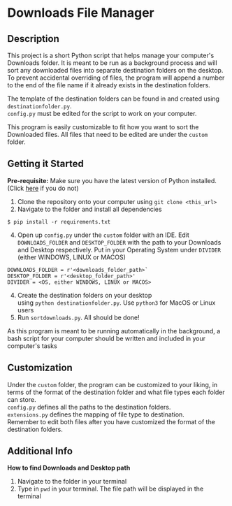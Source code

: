 # Downloads File Manager

## Description
This project is a short Python script that helps manage your computer's Downloads folder. It is meant to be run as a background process and will sort any downloaded files into separate destination folders on the desktop. 
To prevent accidental overriding of files, the program will append a number to the end of the file name if it already exists in the destination folders.

The template of the destination folders can be found in and created using `destinationfolder.py`. <br> 
`config.py` must be edited for the script to work on your computer.

This program is easily customizable to fit how you want to sort the Downloaded files. All files that need to be edited are under the `custom` folder.

## Getting it Started
<b>Pre-requisite:</b> Make sure you have the latest version of Python installed. (Click [here](https://www.python.org/downloads/) if you do not)

1. Clone the repository onto your computer using `git clone <this_url>`
2. Navigate to the folder and install all dependencies
```
$ pip install -r requirements.txt
```
4. Open up `config.py` under the `custom` folder with an IDE. Edit `DOWNLOADS_FOLDER` and `DESKTOP_FOLDER` with the path to your Downloads and Desktop respectively. Put in your Operating System under `DIVIDER` (either WINDOWS, LINUX or MACOS)
```
DOWNLOADS_FOLDER = r'<downloads_folder_path>`
DESKTOP_FOLDER = r'<desktop_folder_path>'
DIVIDER = <OS, either WINDOWS, LINUX or MACOS>
```
4. Create the destination folders on your desktop <br> using `python destinationfolder.py`. Use `python3` for MacOS or Linux users
5. Run `sortdownloads.py`. All should be done!

As this program is meant to be running automatically in the background, a bash script for your computer should be written and included in your computer's tasks


## Customization
Under the `custom` folder, the program can be customized to your liking, in terms of the format of the destination folder and what file types each folder can store. <br> 
`config.py` defines all the paths to the destination folders. <br>
`extensions.py` defines the mapping of file type to destination. <br>
Remember to edit both files after you have customized the format of the destination folders.

## Additional Info
<b> How to find Downloads and Desktop path </b>
1. Navigate to the folder in your terminal
2. Type in `pwd` in your terminal. The file path will be displayed in the terminal
 
   
